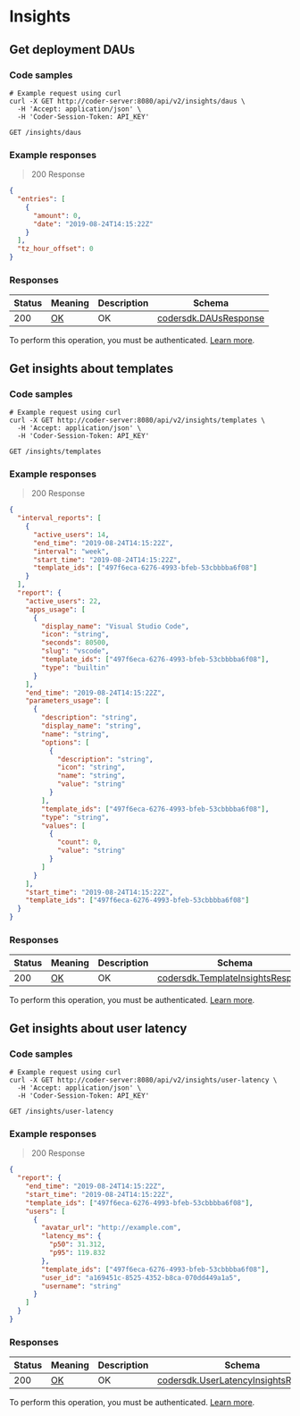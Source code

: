 # Insights

## Get deployment DAUs

### Code samples

```shell
# Example request using curl
curl -X GET http://coder-server:8080/api/v2/insights/daus \
  -H 'Accept: application/json' \
  -H 'Coder-Session-Token: API_KEY'
```

`GET /insights/daus`

### Example responses

> 200 Response

```json
{
  "entries": [
    {
      "amount": 0,
      "date": "2019-08-24T14:15:22Z"
    }
  ],
  "tz_hour_offset": 0
}
```

### Responses

| Status | Meaning                                                 | Description | Schema                                                   |
| ------ | ------------------------------------------------------- | ----------- | -------------------------------------------------------- |
| 200    | [OK](https://tools.ietf.org/html/rfc7231#section-6.3.1) | OK          | [codersdk.DAUsResponse](schemas.md#codersdkdausresponse) |

To perform this operation, you must be authenticated. [Learn more](authentication.md).

## Get insights about templates

### Code samples

```shell
# Example request using curl
curl -X GET http://coder-server:8080/api/v2/insights/templates \
  -H 'Accept: application/json' \
  -H 'Coder-Session-Token: API_KEY'
```

`GET /insights/templates`

### Example responses

> 200 Response

```json
{
  "interval_reports": [
    {
      "active_users": 14,
      "end_time": "2019-08-24T14:15:22Z",
      "interval": "week",
      "start_time": "2019-08-24T14:15:22Z",
      "template_ids": ["497f6eca-6276-4993-bfeb-53cbbbba6f08"]
    }
  ],
  "report": {
    "active_users": 22,
    "apps_usage": [
      {
        "display_name": "Visual Studio Code",
        "icon": "string",
        "seconds": 80500,
        "slug": "vscode",
        "template_ids": ["497f6eca-6276-4993-bfeb-53cbbbba6f08"],
        "type": "builtin"
      }
    ],
    "end_time": "2019-08-24T14:15:22Z",
    "parameters_usage": [
      {
        "description": "string",
        "display_name": "string",
        "name": "string",
        "options": [
          {
            "description": "string",
            "icon": "string",
            "name": "string",
            "value": "string"
          }
        ],
        "template_ids": ["497f6eca-6276-4993-bfeb-53cbbbba6f08"],
        "type": "string",
        "values": [
          {
            "count": 0,
            "value": "string"
          }
        ]
      }
    ],
    "start_time": "2019-08-24T14:15:22Z",
    "template_ids": ["497f6eca-6276-4993-bfeb-53cbbbba6f08"]
  }
}
```

### Responses

| Status | Meaning                                                 | Description | Schema                                                                           |
| ------ | ------------------------------------------------------- | ----------- | -------------------------------------------------------------------------------- |
| 200    | [OK](https://tools.ietf.org/html/rfc7231#section-6.3.1) | OK          | [codersdk.TemplateInsightsResponse](schemas.md#codersdktemplateinsightsresponse) |

To perform this operation, you must be authenticated. [Learn more](authentication.md).

## Get insights about user latency

### Code samples

```shell
# Example request using curl
curl -X GET http://coder-server:8080/api/v2/insights/user-latency \
  -H 'Accept: application/json' \
  -H 'Coder-Session-Token: API_KEY'
```

`GET /insights/user-latency`

### Example responses

> 200 Response

```json
{
  "report": {
    "end_time": "2019-08-24T14:15:22Z",
    "start_time": "2019-08-24T14:15:22Z",
    "template_ids": ["497f6eca-6276-4993-bfeb-53cbbbba6f08"],
    "users": [
      {
        "avatar_url": "http://example.com",
        "latency_ms": {
          "p50": 31.312,
          "p95": 119.832
        },
        "template_ids": ["497f6eca-6276-4993-bfeb-53cbbbba6f08"],
        "user_id": "a169451c-8525-4352-b8ca-070dd449a1a5",
        "username": "string"
      }
    ]
  }
}
```

### Responses

| Status | Meaning                                                 | Description | Schema                                                                                 |
| ------ | ------------------------------------------------------- | ----------- | -------------------------------------------------------------------------------------- |
| 200    | [OK](https://tools.ietf.org/html/rfc7231#section-6.3.1) | OK          | [codersdk.UserLatencyInsightsResponse](schemas.md#codersdkuserlatencyinsightsresponse) |

To perform this operation, you must be authenticated. [Learn more](authentication.md).
